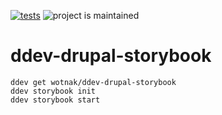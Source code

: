 [![tests](https://github.com/wotnak/ddev-drupal-storybook/actions/workflows/tests.yml/badge.svg)](https://github.com/wotnak/ddev-drupal-storybook/actions/workflows/tests.yml) ![project is maintained](https://img.shields.io/maintenance/yes/2024.svg)

# ddev-drupal-storybook

```
ddev get wotnak/ddev-drupal-storybook
ddev storybook init
ddev storybook start
```
